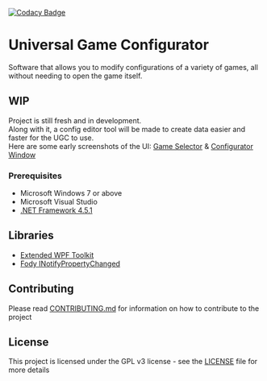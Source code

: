 [![Codacy Badge](https://api.codacy.com/project/badge/Grade/84942037710d451e923fb6b308a6486a)](https://www.codacy.com/app/0xNeffarion/Universal-Game-Configurator?utm_source=github.com&amp;utm_medium=referral&amp;utm_content=0xNeffarion/Universal-Game-Configurator&amp;utm_campaign=Badge_Grade)

# Universal Game Configurator

Software that allows you to modify configurations of a variety of games, all without needing to open the game itself.

## WIP

Project is still fresh and in development.  
Along with it, a config editor tool will be made to create data easier and faster for the UGC to use.  
Here are some early screenshots of the UI: [Game Selector](https://i.imgur.com/HQw4J7E.png) & [Configurator Window](https://i.imgur.com/cvgQ49w.png)

### Prerequisites

* Microsoft Windows 7 or above
* Microsoft Visual Studio
* [.NET Framework 4.5.1](https://www.microsoft.com/en-gb/download/details.aspx?id=40773)

## Libraries

* [Extended WPF Toolkit](https://github.com/xceedsoftware/wpftoolkit)
* [Fody INotifyPropertyChanged](https://github.com/Fody/PropertyChanged)

## Contributing

Please read [CONTRIBUTING.md](CONTRIBUTING.md) for information on how to contribute to the project

## License

This project is licensed under the GPL v3 license - see the [LICENSE](LICENSE) file for more details
